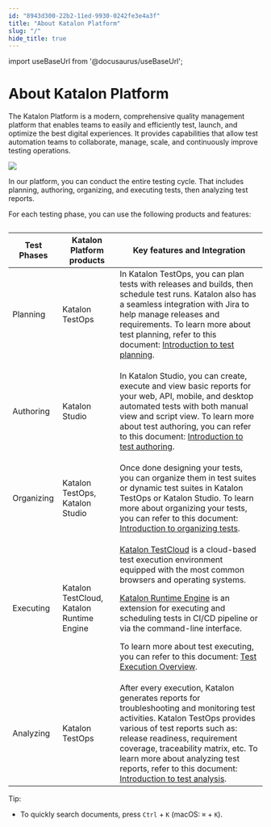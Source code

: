 ```yaml
---
id: "8943d300-22b2-11ed-9930-0242fe3e4a3f"
title: "About Katalon Platform"
slug: "/"
hide_title: true
---
```

import useBaseUrl from '@docusaurus/useBaseUrl';


# <a id="concept-8072" class="anchor_top_offset"/><a id="ariaid-title1" class="anchor_top_offset"/>About <span xmlns="http://www.w3.org/1999/xhtml" className="ph">Katalon Platform</span> 

<p xmlns="http://www.w3.org/1999/xhtml" className="p">The <span className="ph">Katalon Platform</span> is a modern, comprehensive quality management platform that enables teams to easily and efficiently test, launch, and optimize the best digital experiences. It provides capabilities that allow test automation teams to collaborate, manage, scale, and continuously improve testing operations.</p> 
<p xmlns="http://www.w3.org/1999/xhtml" className="p"><img className="image" width={800} src={useBaseUrl("/a411b2a0-38b6-11ed-9930-0242fe3e4a3f.png")} /></p> 
<p xmlns="http://www.w3.org/1999/xhtml" className="p">In our platform, you can conduct the entire  testing cycle. That includes planning, authoring, organizing, and executing tests, then analyzing test reports.</p> 
<p xmlns="http://www.w3.org/1999/xhtml" className="p">For each testing phase, you can use the following products and features:</p> 
<div xmlns="http://www.w3.org/1999/xhtml" className="p"><table className="table"><caption /><colgroup><col style={{width: '50%'}} /><col style={{width: '50%'}} /><col /></colgroup><thead className="thead"><tr className><th className="entry anchor_top_offset" id="concept-8072__entry__1">Test Phases</th><th className="entry anchor_top_offset" id="concept-8072__entry__2"><span className="ph">Katalon Platform</span> products </th><th className="entry anchor_top_offset" id="concept-8072__entry__3">Key features and Integration</th></tr></thead><tbody className="tbody"><tr className><td className="entry" headers="concept-8072__entry__1 concept-8072__entry__2 concept-8072__entry__3 ">Planning </td><td className="entry" headers="concept-8072__entry__1 concept-8072__entry__2 concept-8072__entry__3 "><span className="ph">Katalon TestOps</span> </td><td className="entry" headers="concept-8072__entry__1 concept-8072__entry__2 concept-8072__entry__3 ">In <span className="ph">Katalon TestOps</span>, you can plan tests with releases and builds, then schedule test runs. Katalon also has a seamless integration with Jira to help manage releases and requirements. To learn more about test planning, refer to this document: <a className="xref" href="/docs/plan/introduction-to-test-planning">Introduction to  test planning</a>.</td></tr><tr className><td className="entry" headers="concept-8072__entry__1 concept-8072__entry__2 concept-8072__entry__3 ">Authoring</td><td className="entry" headers="concept-8072__entry__1 concept-8072__entry__2 concept-8072__entry__3 "><span className="ph">Katalon Studio</span></td><td className="entry" headers="concept-8072__entry__1 concept-8072__entry__2 concept-8072__entry__3 "><p className="p">In <span className="ph">Katalon Studio</span>, you can create, execute and view basic reports for your web, API, mobile, and desktop automated tests with both manual view and script view. To learn more about test authoring, you can refer to this document: <a className="xref" href="/docs/author/introduction-to-test-authoring/introduction-to-test-authoring">Introduction to test authoring</a>.</p></td></tr><tr className><td className="entry" headers="concept-8072__entry__1 concept-8072__entry__2 concept-8072__entry__3 ">Organizing</td><td className="entry" headers="concept-8072__entry__1 concept-8072__entry__2 concept-8072__entry__3 "><span className="ph">Katalon TestOps</span>, <span className="ph">Katalon Studio</span></td><td className="entry" headers="concept-8072__entry__1 concept-8072__entry__2 concept-8072__entry__3 ">Once done designing your tests, you can organize them in test suites or dynamic test suites in <span className="ph">Katalon TestOps</span> or <span className="ph">Katalon Studio</span>. To learn more about organizing your tests, you can refer to this document: <a className="xref" href="/docs/organize/introduction-to-organizing-tests">Introduction to   organizing tests</a>.</td></tr><tr className><td className="entry" headers="concept-8072__entry__1 concept-8072__entry__2 concept-8072__entry__3 ">Executing</td><td className="entry" headers="concept-8072__entry__1 concept-8072__entry__2 concept-8072__entry__3 "><span className="ph">Katalon TestCloud</span>, <span className="ph">Katalon Runtime Engine</span></td><td className="entry" headers="concept-8072__entry__1 concept-8072__entry__2 concept-8072__entry__3 "><p className="p"><a className="xref j-external-link" href="https://docs.katalon.com/katalon-testcloud/docs/testcloud-overview.html" target="_blank">Katalon TestCloud</a> is a cloud-based test execution environment equipped with the most common browsers and operating systems.</p><p className="p"><a className="xref j-external-link" href="https://docs.katalon.com/katalon-studio/docs/intro-RE.html" target="_blank">Katalon Runtime Engine</a> is an extension for executing and scheduling tests in CI/CD pipeline or via the command-line interface.</p><p className="p">To learn more about test executing, you can refer to this document: <a className="xref" href="/docs/execute/test-execution-overview">Test Execution Overview</a>.</p></td></tr><tr className><td className="entry" headers="concept-8072__entry__1 concept-8072__entry__2 concept-8072__entry__3 ">Analyzing</td><td className="entry" headers="concept-8072__entry__1 concept-8072__entry__2 concept-8072__entry__3 "><span className="ph">Katalon TestOps</span></td><td className="entry" headers="concept-8072__entry__1 concept-8072__entry__2 concept-8072__entry__3 ">After every execution, Katalon generates reports for troubleshooting and monitoring test activities. <span className="ph">Katalon TestOps</span> provides various of test reports such as:  release readiness, requirement coverage, traceability matrix, etc. To learn more about analyzing test reports, refer to this document: <a className="xref" href="/docs/analyze/introduction-to-test-analysis">Introduction to test analysis</a>.</td></tr></tbody></table></div>
<div xmlns="http://www.w3.org/1999/xhtml" className="p">
  <div className="note tip note_tip"><span className="note__title">Tip:</span> <ul className="ul"><li className="li"><p className="p">To  quickly search documents, press <code className="ph codeph">Ctrl</code> + <code className="ph codeph">K</code> (macOS: <code className="ph codeph">⌘</code> + <code className="ph codeph">K</code>).       </p></li></ul></div></div>
